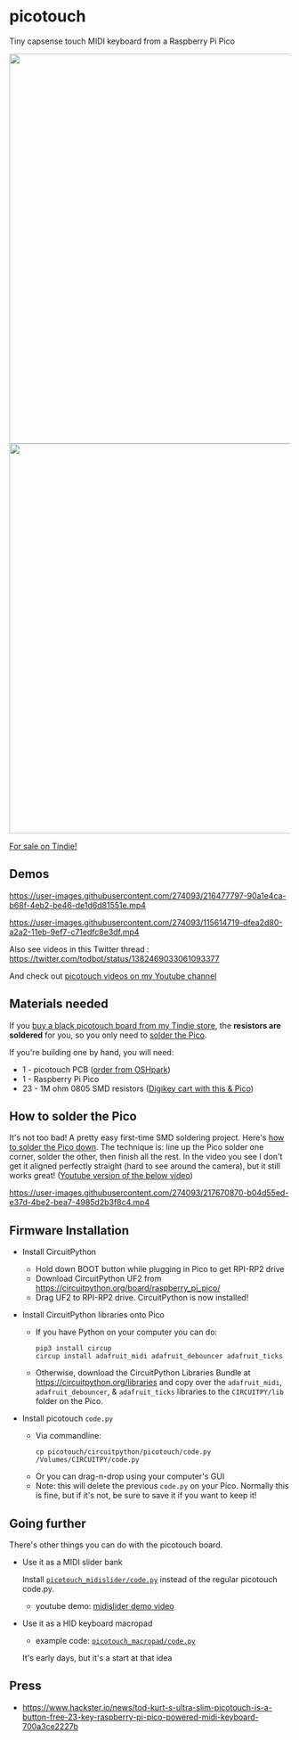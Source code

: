 # picotouch

Tiny capsense touch MIDI keyboard from a Raspberry Pi Pico

<img width=700 src="./docs/picotouch_smd_top1.png"/>
<img width=700 src="./docs/picotouch_top2.png"/>

[For sale on Tindie!](https://www.tindie.com/products/todbot/picotouch-capsense-midi-keyboard-for-raspi-pico/)


## Demos


https://user-images.githubusercontent.com/274093/216477797-90a1e4ca-b68f-4eb2-be46-de1d6d81551e.mp4


https://user-images.githubusercontent.com/274093/115614719-dfea2d80-a2a2-11eb-9ef7-c71edfc8e3df.mp4

Also see videos in this Twitter thread : https://twitter.com/todbot/status/1382469033061093377

And check out [picotouch videos on my Youtube channel](https://www.youtube.com/@todbot/search?query=picotouch)

## Materials needed

If you [buy a black picotouch board from my Tindie store]((https://www.tindie.com/products/todbot/picotouch-capsense-midi-keyboard-for-raspi-pico/)), the <b>resistors are soldered</b> for you, so you only need to
[solder the Pico](https://www.youtube.com/watch?v=dW9LiOq3Dso).

If you're building one by hand, you will need:
- 1 - picotouch PCB ([order from OSHpark](https://oshpark.com/shared_projects/5MnI1jPf))
- 1 - Raspberry Pi Pico
- 23 - 1M ohm 0805 SMD resistors  ([Digikey cart with this & Pico](https://www.digikey.com/short/w381rn4w))


## How to solder the Pico

It's not too bad!  A pretty easy first-time SMD soldering project.  Here's
[how to solder the Pico down](https://www.youtube.com/watch?v=dW9LiOq3Dso).
The technique is: line up the Pico solder one corner, solder the other, then finish all the rest.
In the video you see I don't get it aligned perfectly straight (hard to see around the camera), but it still works great!  ([Youtube version of the below video](https://www.youtube.com/watch?v=dW9LiOq3Dso))

https://user-images.githubusercontent.com/274093/217670870-b04d55ed-e37d-4be2-bea7-4985d2b3f8c4.mp4



## Firmware Installation

* Install CircuitPython
  - Hold down BOOT button while plugging in Pico to get RPI-RP2 drive
  - Download CircuitPython UF2 from https://circuitpython.org/board/raspberry_pi_pico/
  - Drag UF2 to RPI-RP2 drive. CircuitPython is now installed!

* Install CircuitPython libraries onto Pico
  - If you have Python on your computer you can do:
    ```
    pip3 install circup
    circup install adafruit_midi adafruit_debouncer adafruit_ticks
    ```
  - Otherwise, download the CircuitPython Libraries Bundle at https://circuitpython.org/libraries
    and copy over the `adafruit_midi`, `adafruit_debouncer`, & `adafruit_ticks` libraries
    to the `CIRCUITPY/lib` folder on the Pico.

* Install picotouch `code.py`
  - Via commandline:
    ```
    cp picotouch/circuitpython/picotouch/code.py /Volumes/CIRCUITPY/code.py
    ```
  - Or you can drag-n-drop using your computer's GUI
  - Note: this will delete the previous `code.py` on your Pico.
      Normally this is fine, but if it's not, be sure to save it if you want to keep it!


## Going further

There's other things you can do with the picotouch board.

- Use it as a MIDI slider bank

    Install
   [`picotouch_midislider/code.py`](https://github.com/todbot/picotouch/blob/main/circuitpython/picotouch_midislider/code.py) instead of the regular picotouch code.py.

   - youtube demo: [midislider demo video](https://youtu.be/1Psw3PLqYS8)

- Use it as a HID keyboard macropad

   - example code: [`picotouch_macropad/code.py`](https://github.com/todbot/picotouch/blob/main/circuitpython/picotouch_macropad/code.py)

   It's early days, but it's a start at that idea


## Press

- https://www.hackster.io/news/tod-kurt-s-ultra-slim-picotouch-is-a-button-free-23-key-raspberry-pi-pico-powered-midi-keyboard-700a3ce2227b
